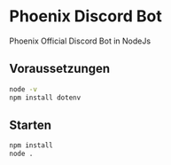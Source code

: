 # Phoenix Discord Bot

Phoenix Official Discord Bot in NodeJs

## Voraussetzungen

```bash
node -v
npm install dotenv
```
## Starten
```bash
npm install
node .
```
